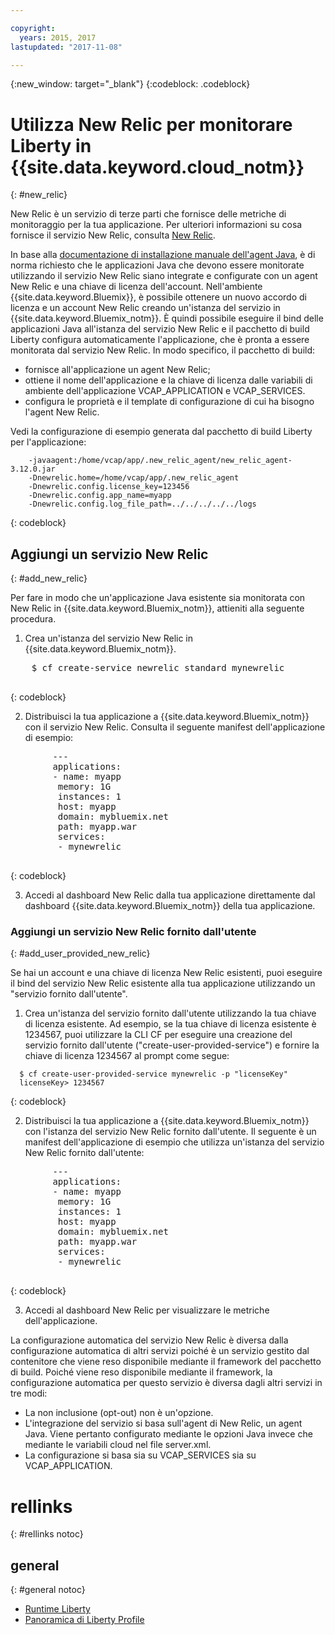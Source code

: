 ```yaml
---

copyright:
  years: 2015, 2017
lastupdated: "2017-11-08"

---
```


{:new_window: target="_blank"}
{:codeblock: .codeblock}

# Utilizza New Relic per monitorare Liberty in {{site.data.keyword.cloud_notm}}
{: #new_relic}

New Relic è un servizio di terze parti che fornisce delle
metriche di monitoraggio per la tua applicazione. Per ulteriori informazioni su cosa fornisce il servizio New Relic, consulta [New
Relic](http://newrelic.com/java).

In base alla [documentazione di installazione manuale dell'agent Java](https://docs.newrelic.com/docs/agents/java-agent/installation/java-agent-manual-installation), è di norma richiesto che le applicazioni Java che devono essere monitorate utilizzando il servizio New Relic siano integrate e configurate con un agent New Relic e una chiave di licenza dell'account. Nell'ambiente {{site.data.keyword.Bluemix}},
è possibile ottenere un nuovo accordo di licenza e un account New Relic creando un'istanza del servizio in {{site.data.keyword.Bluemix_notm}}. È quindi possibile eseguire il bind delle applicazioni Java all'istanza del servizio New Relic e il pacchetto di build Liberty configura automaticamente l'applicazione, che è pronta a essere monitorata dal servizio New Relic.
In modo specifico, il pacchetto di build:

* fornisce all'applicazione un agent New Relic;
* ottiene il nome dell'applicazione e la chiave di licenza dalle variabili di ambiente dell'applicazione VCAP_APPLICATION e VCAP_SERVICES.
* configura le proprietà e il template di configurazione di cui ha bisogno l'agent New Relic.

Vedi la configurazione di esempio generata dal pacchetto di build Liberty per l'applicazione:

```
    -javaagent:/home/vcap/app/.new_relic_agent/new_relic_agent-3.12.0.jar
    -Dnewrelic.home=/home/vcap/app/.new_relic_agent
    -Dnewrelic.config.license_key=123456
    -Dnewrelic.config.app_name=myapp
    -Dnewrelic.config.log_file_path=../../../../../logs
```
{: codeblock}

## Aggiungi un servizio New Relic
{: #add_new_relic}

Per fare in modo che un'applicazione Java esistente sia monitorata con New Relic in {{site.data.keyword.Bluemix_notm}}, attieniti alla seguente procedura.
1. Crea un'istanza del servizio New Relic in {{site.data.keyword.Bluemix_notm}}.

  <pre>
    $ cf create-service newrelic standard mynewrelic
  </pre>
  {: codeblock}

2. Distribuisci la tua applicazione a {{site.data.keyword.Bluemix_notm}} con il servizio New Relic.  Consulta il seguente manifest dell'applicazione
di esempio:

  <pre>
        &dash;&dash;&dash;
        applications:
        - name: myapp
         memory: 1G
         instances: 1
         host: myapp
         domain: mybluemix.net
         path: myapp.war
         services:
         - mynewrelic
  </pre>
  {: codeblock}

3. Accedi al dashboard New Relic dalla tua applicazione direttamente dal dashboard {{site.data.keyword.Bluemix_notm}}
della tua applicazione.

### Aggiungi un servizio New Relic fornito dall'utente
{: #add_user_provided_new_relic}

Se hai un account e una chiave di licenza New Relic esistenti, puoi eseguire il bind del servizio New Relic esistente alla tua applicazione utilizzando un "servizio fornito dall'utente".

1. Crea un'istanza del servizio fornito dall'utente utilizzando la tua chiave di licenza esistente.  Ad esempio, se la tua chiave di licenza esistente è 1234567, puoi utilizzare la CLI CF per eseguire una creazione del servizio fornito dall'utente ("create-user-provided-service") e fornire la chiave di licenza 1234567 al prompt come segue:
  ```
    $ cf create-user-provided-service mynewrelic -p "licenseKey"
    licenseKey> 1234567
  ```
  {: codeblock}

2. Distribuisci la tua applicazione a {{site.data.keyword.Bluemix_notm}} con
l'istanza del servizio New Relic fornito dall'utente.  Il seguente è un manifest
dell'applicazione di esempio che utilizza un'istanza del servizio New Relic
fornito dall'utente:
  <pre>
        &dash;&dash;&dash;
        applications:
        - name: myapp
         memory: 1G
         instances: 1
         host: myapp
         domain: mybluemix.net
         path: myapp.war
         services:
         - mynewrelic
  </pre>
  {: codeblock}

3. Accedi al dashboard New Relic per visualizzare le metriche dell'applicazione.

La configurazione automatica del servizio New Relic è diversa dalla configurazione automatica di altri servizi poiché è un servizio gestito dal contenitore che viene reso disponibile mediante il framework del pacchetto di build.  Poiché viene
reso disponibile mediante il framework, la configurazione automatica per questo servizio è diversa dagli altri servizi in tre modi:
* La non inclusione (opt-out) non è un'opzione.
* L'integrazione del servizio si basa sull'agent di New Relic, un agent Java. Viene pertanto configurato mediante le opzioni Java invece che mediante le variabili cloud nel file server.xml.
* La configurazione si basa sia su VCAP_SERVICES sia su VCAP_APPLICATION.

# rellinks
{: #rellinks notoc}
## general
{: #general notoc}
* [Runtime Liberty](index.html)
* [Panoramica di Liberty Profile](http://www-01.ibm.com/support/knowledgecenter/SSAW57_8.5.5/com.ibm.websphere.wlp.nd.doc/ae/cwlp_about.html)
